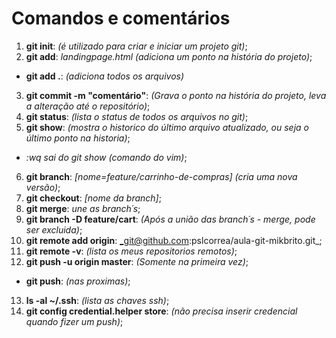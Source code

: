 # Comandos e comentários

1. **git init**: _(é utilizado para criar e iniciar um projeto git)_;
2. **git add**: _landingpage.html (adiciona um ponto na história do projeto)_;

- **git add .**: _(adiciona todos os arquivos)_

3. **git commit -m "comentário"**: _(Grava o ponto na história do projeto, leva a alteração até o repositório)_;
4. **git status**: _(lista o status de todos os arquivos no git)_;
5. **git show**: _(mostra o historico do último arquivo atualizado, ou seja o último ponto na historia)_;

- _:wq sai do git show (comando do vim)_;

6. **git branch**: _[nome=feature/carrinho-de-compras] (cria uma nova versão)_;
7. **git checkout**: _[nome da branch]_;
8. **git merge**: _une as branch´s_;
9. **git branch -D feature/cart**: _(Após a união das branch´s - merge, pode ser excluida)_;
10. **git remote add origin**: _git@github.com:pslcorrea/aula-git-mikbrito.git\_;
11. **git remote -v**: _(lista os meus repositorios remotos)_;
12. **git push -u origin master**: _(Somente na primeira vez)_;

- **git push**: _(nas proximas)_;

13. **ls -al ~/.ssh**: _(lista as chaves ssh)_;
14. **git config credential.helper store**: _(não precisa inserir credencial quando fizer um push)_;
